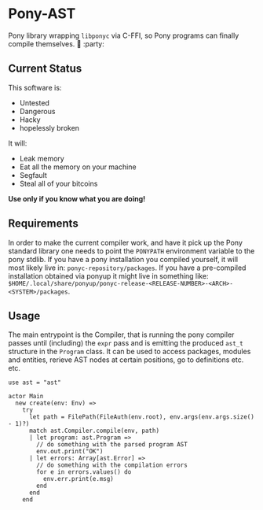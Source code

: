 # Pony-AST

Pony library wrapping `libponyc` via C-FFI, so Pony programs can finally compile themselves. :horse: :party:

## Current Status

This software is:

* Untested
* Dangerous
* Hacky
* hopelessly broken

It will:

* Leak memory
* Eat all the memory on your machine
* Segfault
* Steal all of your bitcoins

**Use only if you know what you are doing!**

## Requirements

In order to make the current compiler work, and have it pick up the Pony standard library one needs to point the `PONYPATH` environment variable to the pony stdlib. If you have a pony installation you compiled yourself, it will most likely live in: `ponyc-repository/packages`. If you have a pre-compiled installation obtained via ponyup it might live in something like: `$HOME/.local/share/ponyup/ponyc-release-<RELEASE-NUMBER>-<ARCH>-<SYSTEM>/packages`.

## Usage

The main entrypoint is the Compiler, that is running the pony compiler passes until (including) the `expr` pass and is emitting the produced `ast_t` structure in the `Program` class. It can be used to access packages, modules and entities, rerieve AST nodes at certain positions, go to definitions etc. etc.

```pony
use ast = "ast"

actor Main
  new create(env: Env) =>
    try
      let path = FilePath(FileAuth(env.root), env.args(env.args.size() - 1)?)
      match ast.Compiler.compile(env, path)
      | let program: ast.Program =>
        // do something with the parsed program AST
        env.out.print("OK")
      | let errors: Array[ast.Error] =>
        // do something with the compilation errors
        for e in errors.values() do
          env.err.print(e.msg)
        end
      end
    end
```
